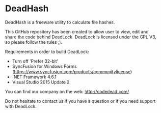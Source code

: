 # DeadHash
DeadHash is a freeware utility to calculate file hashes.

This GitHub repository has been created to allow user to view, edit and share the code behind DeadLock. DeadLock is licensed under the GPL V3, so please follow the rules ;).

Requirements in order to build DeadLock:

* Turn off 'Prefer 32-bit'
* SyncFusion for Windows Forms (https://www.syncfusion.com/products/communitylicense)
* .NET Framework 4.6.1
* Visual Studio 2015 Update 2

You can find our company on the web: http://codedead.com/

Do not hesitate to contact us if you have a question or if you need support with DeadLock.
